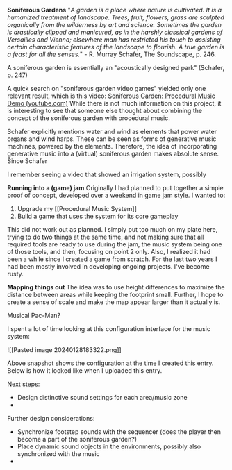 **Soniferous Gardens**
"*A garden is a place where nature is cultivated. It is a humanized treatment of landscape. Trees, fruit, flowers, grass are sculpted organically from the wilderness by art and science. Sometimes the garden is drastically clipped and manicured, as in the harshly classical gardens of Versailles and Vienna; elsewhere man has restricted his touch to assisting certain characteristic features of the landscape to flourish. A true garden is a feast for all the senses.*" - R. Murray Schafer, The Soundscape, p. 246.

A soniferous garden is essentially an "acoustically designed park" (Schafer, p. 247)

A quick search on "soniferous garden video games" yielded only one relevant result, which is this video: [Soniferous Garden: Procedural Music Demo (youtube.com)](https://www.youtube.com/watch?v=UY9Jn-PLcxo)
While there is not much information on this project, it is interesting to see that someone else thought about combining the concept of the soniferous garden with procedural music.

Schafer explicitly mentions water and wind as elements that power water organs and wind harps. These can be seen as forms of generative music machines, powered by the elements. Therefore, the idea of incorporating generative music into a (virtual) soniferous garden makes absolute sense.
Since Schafer

I remember seeing a video that showed an irrigation system, possibly 

**Running into a (game) jam**
Originally I had planned to put together a simple proof of concept, developed over a weekend in game jam style. I wanted to: 
1. Upgrade my [[Procedural Music System]]
2. Build a game that uses the system for its core gameplay

This did not work out as planned. I simply put too much on my plate here, trying to do two things at the same time, and not making sure that all required tools are ready to use during the jam, the music system being one of those tools, and then, focusing on point 2 only.
Also, I realized it had been a while since I created a game from scratch. For the last two years I had been mostly involved in developing ongoing projects. I've become rusty.

**Mapping things out**
The idea was to use height differences to maximize the distance between areas while keeping the footprint small. Further, I hope to create a sense of scale and make the map appear larger than it actually is.


Musical Pac-Man?




I spent a lot of time looking at this configuration interface for the music system:

![[Pasted image 20240128183322.png]]

Above snapshot shows the configuration at the time I created this entry. Below is how it looked like when I uploaded this entry.

Next steps:
- Design distinctive sound settings for each area/music zone
- 


Further design considerations:
- Synchronize footstep sounds with the sequencer (does the player then become a part of the soniferous garden?)
- Place dynamic sound objects in the environments, possibly also synchronized with the music
- 